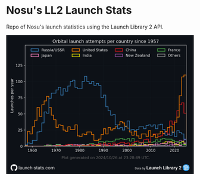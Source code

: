 # Nosu's LL2 Launch Stats
Repo of Nosu's launch statistics using the Launch Library 2 API.

![Orbital attemps per country](python/plots/OrbitalAttemptsPerCountry.png)
